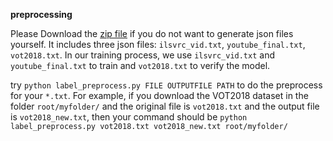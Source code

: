 **preprocessing**


Please Download the [zip file](https://drive.google.com/open?id=13aC_2stCEU0VoiIpp6wgudenUSVye74b) if you do not want to generate json files yourself. It includes three json files: `ilsvrc_vid.txt`, `youtube_final.txt`, `vot2018.txt`. In our training process, we use `ilsvrc_vid.txt` and `youtube_final.txt` to train and `vot2018.txt` to verify the model.

try `python label_preprocess.py FILE OUTPUTFILE PATH` to do the preprocess for your `*.txt`. For example, if you download the VOT2018 dataset in the folder `root/myfolder/` and the original file is `vot2018.txt` and the output file is `vot2018_new.txt`, then your command should be `python label_preprocess.py vot2018.txt vot2018_new.txt root/myfolder/`
